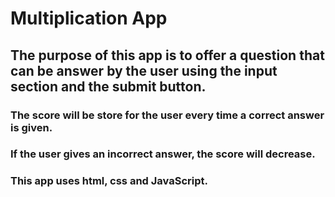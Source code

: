 # Multiplication App
## The purpose of this app is to offer a question that can be answer by the user using the input section and the submit button.
###  The score will be store for the user every time a correct answer is given.
###  If the user gives an incorrect answer, the score will decrease.
###  This app uses html, css and JavaScript.